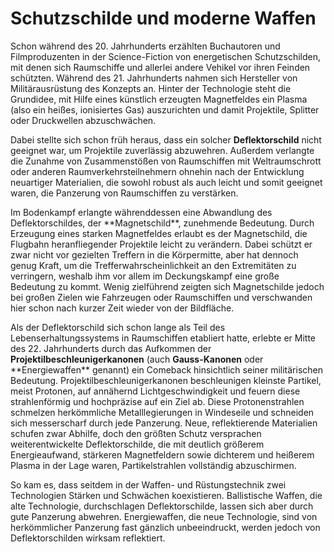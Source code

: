 # Schutzschilde und moderne Waffen

Schon während des 20. Jahrhunderts erzählten Buchautoren und Filmproduzenten in der Science-Fiction von energetischen Schutzschilden, mit denen sich Raumschiffe und allerlei andere Vehikel vor ihren Feinden schützten. Während des 21. Jahrhunderts nahmen sich Hersteller von Militärausrüstung des Konzepts an. Hinter der Technologie steht die Grundidee, mit Hilfe eines künstlich erzeugten Magnetfeldes ein Plasma (also ein heißes, ionisiertes Gas) auszurichten und damit Projektile, Splitter oder Druckwellen abzuschwächen.

Dabei stellte sich schon früh heraus, dass ein solcher **Deflektorschild** nicht geeignet war, um Projektile zuverlässig abzuwehren. Außerdem verlangte die Zunahme von Zusammenstößen von Raumschiffen mit Weltraumschrott oder anderen Raumverkehrsteilnehmern ohnehin nach der Entwicklung neuartiger Materialien, die sowohl robust als auch leicht und somit geeignet waren, die Panzerung von Raumschiffen zu verstärken.

Im Bodenkampf erlangte währenddessen eine Abwandlung des Deflektorschildes, der \*\*Magnetschild\*\*, zunehmende Bedeutung. Durch Erzeugung eines starken Magnetfeldes erlaubt es der Magnetschild, die Flugbahn heranfliegender Projektile leicht zu verändern. Dabei schützt er zwar nicht vor gezielten Treffern in die Körpermitte, aber hat dennoch genug Kraft, um die Trefferwahrscheinlichkeit an den Extremitäten zu verringern, weshalb ihm vor allem im Deckungskampf eine große Bedeutung zu kommt. Wenig zielführend zeigten sich Magnetschilde jedoch bei großen Zielen wie Fahrzeugen oder Raumschiffen und verschwanden hier schon nach kurzer Zeit wieder von der Bildfläche.

Als der Deflektorschild sich schon lange als Teil des Lebenserhaltungssystems in Raumschiffen etabliert hatte, erlebte er Mitte des 22. Jahrhunderts durch das Aufkommen der **Projektilbeschleunigerkanonen** (auch **Gauss-Kanonen** oder \*\*Energiewaffen\*\* genannt) ein Comeback hinsichtlich seiner militärischen Bedeutung. Projektilbeschleunigerkanonen beschleunigen kleinste Partikel, meist Protonen, auf annähernd Lichtgeschwindigkeit und feuern diese strahlenförmig und hochpräzise auf ein Ziel ab. Diese Protonenstrahlen schmelzen herkömmliche Metalllegierungen in Windeseile und schneiden sich messerscharf durch jede Panzerung. Neue, reflektierende Materialien schufen zwar Abhilfe, doch den größten Schutz versprachen weiterentwickelte Deflektorschilde, die mit deutlich größerem Energieaufwand, stärkeren Magnetfeldern sowie dichterem und heißerem Plasma in der Lage waren, Partikelstrahlen vollständig abzuschirmen.

So kam es, dass seitdem in der Waffen- und Rüstungstechnik zwei Technologien Stärken und Schwächen koexistieren. Ballistische Waffen, die alte Technologie, durchschlagen Deflektorschilde, lassen sich aber durch gute Panzerung abwehren. Energiewaffen, die neue Technologie, sind von herkömmlicher Panzerung fast gänzlich unbeeindruckt, werden jedoch von Deflektorschilden wirksam reflektiert.
